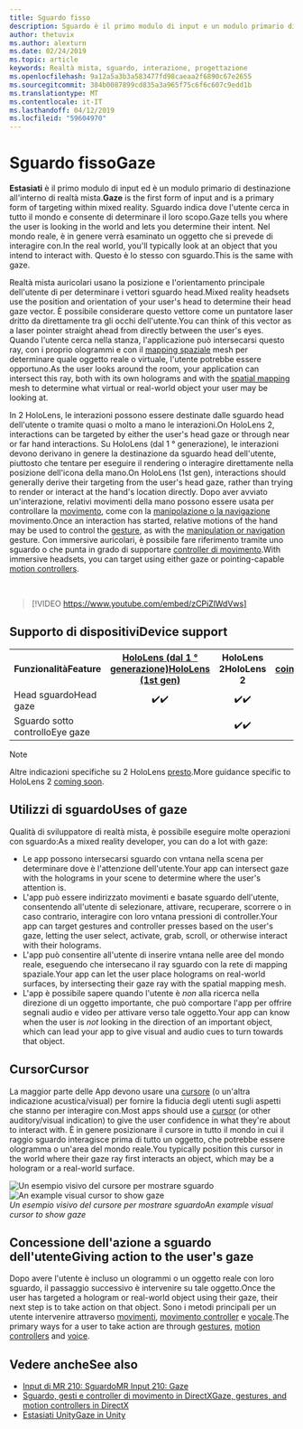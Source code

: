 ```yaml
---
title: Sguardo fisso
description: Sguardo è il primo modulo di input e un modulo primario di destinazione all'interno di realtà mista.
author: thetuvix
ms.author: alexturn
ms.date: 02/24/2019
ms.topic: article
keywords: Realtà mista, sguardo, interazione, progettazione
ms.openlocfilehash: 9a12a5a3b3a583477fd98caeaa2f6890c67e2655
ms.sourcegitcommit: 384b0087899cd835a3a965f75c6f6c607c9edd1b
ms.translationtype: MT
ms.contentlocale: it-IT
ms.lasthandoff: 04/12/2019
ms.locfileid: "59604970"
---
```

# <a name="gaze"></a><span data-ttu-id="ae40b-104">Sguardo fisso</span><span class="sxs-lookup"><span data-stu-id="ae40b-104">Gaze</span></span>

<span data-ttu-id="ae40b-105">**Estasiati** è il primo modulo di input ed è un modulo primario di destinazione all'interno di realtà mista.</span><span class="sxs-lookup"><span data-stu-id="ae40b-105">**Gaze** is the first form of input and is a primary form of targeting within mixed reality.</span></span> <span data-ttu-id="ae40b-106">Sguardo indica dove l'utente cerca in tutto il mondo e consente di determinare il loro scopo.</span><span class="sxs-lookup"><span data-stu-id="ae40b-106">Gaze tells you where the user is looking in the world and lets you determine their intent.</span></span> <span data-ttu-id="ae40b-107">Nel mondo reale, è in genere verrà esaminato un oggetto che si prevede di interagire con.</span><span class="sxs-lookup"><span data-stu-id="ae40b-107">In the real world, you'll typically look at an object that you intend to interact with.</span></span> <span data-ttu-id="ae40b-108">Questo è lo stesso con sguardo.</span><span class="sxs-lookup"><span data-stu-id="ae40b-108">This is the same with gaze.</span></span>

<span data-ttu-id="ae40b-109">Realtà mista auricolari usano la posizione e l'orientamento principale dell'utente di per determinare i vettori sguardo head.</span><span class="sxs-lookup"><span data-stu-id="ae40b-109">Mixed reality headsets use the position and orientation of your user's head to determine their head gaze vector.</span></span> <span data-ttu-id="ae40b-110">È possibile considerare questo vettore come un puntatore laser dritto da direttamente tra gli occhi dell'utente.</span><span class="sxs-lookup"><span data-stu-id="ae40b-110">You can think of this vector as a laser pointer straight ahead from directly between the user's eyes.</span></span> <span data-ttu-id="ae40b-111">Quando l'utente cerca nella stanza, l'applicazione può intersecarsi questo ray, con i proprio ologrammi e con il [mapping spaziale](spatial-mapping.md) mesh per determinare quale oggetto reale o virtuale, l'utente potrebbe essere opportuno.</span><span class="sxs-lookup"><span data-stu-id="ae40b-111">As the user looks around the room, your application can intersect this ray, both with its own holograms and with the [spatial mapping](spatial-mapping.md) mesh to determine what virtual or real-world object your user may be looking at.</span></span>

<span data-ttu-id="ae40b-112">In 2 HoloLens, le interazioni possono essere destinate dalle sguardo head dell'utente o tramite quasi o molto a mano le interazioni.</span><span class="sxs-lookup"><span data-stu-id="ae40b-112">On HoloLens 2, interactions can be targeted by either the user's head gaze or through near or far hand interactions.</span></span>  <span data-ttu-id="ae40b-113">Su HoloLens (dal 1 ° generazione), le interazioni devono derivano in genere la destinazione da sguardo head dell'utente, piuttosto che tentare per eseguire il rendering o interagire direttamente nella posizione dell'icona della mano.</span><span class="sxs-lookup"><span data-stu-id="ae40b-113">On HoloLens (1st gen), interactions should generally derive their targeting from the user's head gaze, rather than trying to render or interact at the hand's location directly.</span></span> <span data-ttu-id="ae40b-114">Dopo aver avviato un'interazione, relativi movimenti della mano possono essere usata per controllare la [movimento](gestures.md), come con la [manipolazione o la navigazione](gestures.md#composite-gestures) movimento.</span><span class="sxs-lookup"><span data-stu-id="ae40b-114">Once an interaction has started, relative motions of the hand may be used to control the [gesture](gestures.md), as with the [manipulation or navigation](gestures.md#composite-gestures) gesture.</span></span> <span data-ttu-id="ae40b-115">Con immersive auricolari, è possibile fare riferimento tramite uno sguardo o che punta in grado di supportare [controller di movimento](motion-controllers.md).</span><span class="sxs-lookup"><span data-stu-id="ae40b-115">With immersive headsets, you can target using either gaze or pointing-capable [motion controllers](motion-controllers.md).</span></span>

<br>

>[!VIDEO https://www.youtube.com/embed/zCPiZlWdVws]

## <a name="device-support"></a><span data-ttu-id="ae40b-116">Supporto di dispositivi</span><span class="sxs-lookup"><span data-stu-id="ae40b-116">Device support</span></span>

<table>
<tr>
<th><span data-ttu-id="ae40b-117">Funzionalità</span><span class="sxs-lookup"><span data-stu-id="ae40b-117">Feature</span></span></th><th style="width:150px"> <span data-ttu-id="ae40b-118"><a href="hololens-hardware-details.md">HoloLens (dal 1 ° generazione)</a></span><span class="sxs-lookup"><span data-stu-id="ae40b-118"><a href="hololens-hardware-details.md">HoloLens (1st gen)</a></span></span></th><th style="width:150px"><span data-ttu-id="ae40b-119">HoloLens 2</span><span class="sxs-lookup"><span data-stu-id="ae40b-119">HoloLens 2</span></span></th><th style="width:150px"> <span data-ttu-id="ae40b-120"><a href="immersive-headset-hardware-details.md">Auricolari coinvolgenti</a></span><span class="sxs-lookup"><span data-stu-id="ae40b-120"><a href="immersive-headset-hardware-details.md">Immersive headsets</a></span></span></th>
</tr><tr>
<td> <span data-ttu-id="ae40b-121">Head sguardo</span><span class="sxs-lookup"><span data-stu-id="ae40b-121">Head gaze</span></span></td><td style="text-align: center;"> <span data-ttu-id="ae40b-122">✔️</span><span class="sxs-lookup"><span data-stu-id="ae40b-122">✔️</span></span></td><td style="text-align: center;"> <span data-ttu-id="ae40b-123">✔️</span><span class="sxs-lookup"><span data-stu-id="ae40b-123">✔️</span></span></td><td style="text-align: center;"> <span data-ttu-id="ae40b-124">✔️</span><span class="sxs-lookup"><span data-stu-id="ae40b-124">✔️</span></span></td>
</tr><tr>
<td> <span data-ttu-id="ae40b-125">Sguardo sotto controllo</span><span class="sxs-lookup"><span data-stu-id="ae40b-125">Eye gaze</span></span></td><td></td><td style="text-align: center;"><span data-ttu-id="ae40b-126">✔️</span><span class="sxs-lookup"><span data-stu-id="ae40b-126">✔️</span></span></td><td></td>
</tr>
</table>

> [!NOTE]
> <span data-ttu-id="ae40b-127">Altre indicazioni specifiche su 2 HoloLens [presto](index.md#news-and-notes).</span><span class="sxs-lookup"><span data-stu-id="ae40b-127">More guidance specific to HoloLens 2 [coming soon](index.md#news-and-notes).</span></span>


## <a name="uses-of-gaze"></a><span data-ttu-id="ae40b-128">Utilizzi di sguardo</span><span class="sxs-lookup"><span data-stu-id="ae40b-128">Uses of gaze</span></span>

<span data-ttu-id="ae40b-129">Qualità di sviluppatore di realtà mista, è possibile eseguire molte operazioni con sguardo:</span><span class="sxs-lookup"><span data-stu-id="ae40b-129">As a mixed reality developer, you can do a lot with gaze:</span></span>
* <span data-ttu-id="ae40b-130">Le app possono intersecarsi sguardo con vntana nella scena per determinare dove è l'attenzione dell'utente.</span><span class="sxs-lookup"><span data-stu-id="ae40b-130">Your app can intersect gaze with the holograms in your scene to determine where the user's attention is.</span></span>
* <span data-ttu-id="ae40b-131">L'app può essere indirizzato movimenti e basate sguardo dell'utente, consentendo all'utente di selezionare, attivare, recuperare, scorrere o in caso contrario, interagire con loro vntana pressioni di controller.</span><span class="sxs-lookup"><span data-stu-id="ae40b-131">Your app can target gestures and controller presses based on the user's gaze, letting the user select, activate, grab, scroll, or otherwise interact with their holograms.</span></span>
* <span data-ttu-id="ae40b-132">L'app può consentire all'utente di inserire vntana nelle aree del mondo reale, eseguendo che intersecano il ray sguardo con la rete di mapping spaziale.</span><span class="sxs-lookup"><span data-stu-id="ae40b-132">Your app can let the user place holograms on real-world surfaces, by intersecting their gaze ray with the spatial mapping mesh.</span></span>
* <span data-ttu-id="ae40b-133">L'app è possibile sapere quando l'utente è *non* alla ricerca nella direzione di un oggetto importante, che può comportare l'app per offrire segnali audio e video per attivare verso tale oggetto.</span><span class="sxs-lookup"><span data-stu-id="ae40b-133">Your app can know when the user is *not* looking in the direction of an important object, which can lead your app to give visual and audio cues to turn towards that object.</span></span>

## <a name="cursor"></a><span data-ttu-id="ae40b-134">Cursor</span><span class="sxs-lookup"><span data-stu-id="ae40b-134">Cursor</span></span>

<span data-ttu-id="ae40b-135">La maggior parte delle App devono usare una [cursore](cursors.md) (o un'altra indicazione acustica/visual) per fornire la fiducia degli utenti sugli aspetti che stanno per interagire con.</span><span class="sxs-lookup"><span data-stu-id="ae40b-135">Most apps should use a [cursor](cursors.md) (or other auditory/visual indication) to give the user confidence in what they're about to interact with.</span></span> <span data-ttu-id="ae40b-136">È in genere posizionare il cursore in tutto il mondo in cui il raggio sguardo interagisce prima di tutto un oggetto, che potrebbe essere ologramma o un'area del mondo reale.</span><span class="sxs-lookup"><span data-stu-id="ae40b-136">You typically position this cursor in the world where their gaze ray first interacts an object, which may be a hologram or a real-world surface.</span></span>

<span data-ttu-id="ae40b-137">![Un esempio visivo del cursore per mostrare sguardo](images/cursor.jpg)</span><span class="sxs-lookup"><span data-stu-id="ae40b-137">![An example visual cursor to show gaze](images/cursor.jpg)</span></span><br>
<span data-ttu-id="ae40b-138">*Un esempio visivo del cursore per mostrare sguardo*</span><span class="sxs-lookup"><span data-stu-id="ae40b-138">*An example visual cursor to show gaze*</span></span>

## <a name="giving-action-to-the-users-gaze"></a><span data-ttu-id="ae40b-139">Concessione dell'azione a sguardo dell'utente</span><span class="sxs-lookup"><span data-stu-id="ae40b-139">Giving action to the user's gaze</span></span>

<span data-ttu-id="ae40b-140">Dopo avere l'utente è incluso un ologrammi o un oggetto reale con loro sguardo, il passaggio successivo è intervenire su tale oggetto.</span><span class="sxs-lookup"><span data-stu-id="ae40b-140">Once the user has targeted a hologram or real-world object using their gaze, their next step is to take action on that object.</span></span> <span data-ttu-id="ae40b-141">Sono i metodi principali per un utente intervenire attraverso [movimenti](gestures.md), [movimento controller](motion-controllers.md) e [vocale](voice-input.md).</span><span class="sxs-lookup"><span data-stu-id="ae40b-141">The primary ways for a user to take action are through [gestures](gestures.md), [motion controllers](motion-controllers.md) and [voice](voice-input.md).</span></span>

## <a name="see-also"></a><span data-ttu-id="ae40b-142">Vedere anche</span><span class="sxs-lookup"><span data-stu-id="ae40b-142">See also</span></span>
* [<span data-ttu-id="ae40b-143">Input di MR 210: Sguardo</span><span class="sxs-lookup"><span data-stu-id="ae40b-143">MR Input 210: Gaze</span></span>](holograms-210.md)
* [<span data-ttu-id="ae40b-144">Sguardo, gesti e controller di movimento in DirectX</span><span class="sxs-lookup"><span data-stu-id="ae40b-144">Gaze, gestures, and motion controllers in DirectX</span></span>](gaze,-gestures,-and-motion-controllers-in-directx.md)
* [<span data-ttu-id="ae40b-145">Estasiati Unity</span><span class="sxs-lookup"><span data-stu-id="ae40b-145">Gaze in Unity</span></span>](gaze-in-unity.md)
